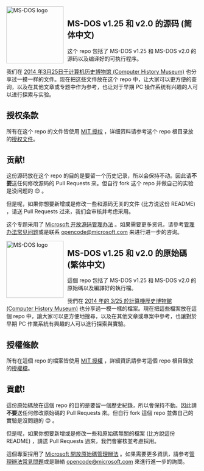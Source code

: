 <img width="150" height="150" align="left" style="float: left; margin: 0 10px 0 0;" alt="MS-DOS logo" src="https://github.com/Microsoft/MS-DOS/blob/master/msdos-logo.png">

## MS-DOS v1.25 和 v2.0 的源码 (简体中文)
这个 repo 包括了 MS-DOS v1.25 和 MS-DOS v2.0 的源码以及编译好的可执行程序。

我们在 [2014 年3月25日于计算机历史博物馆 (Computer History Museum)](http://www.computerhistory.org/atchm/microsoft-ms-dos-early-source-code/) 也分享过一摸一样的文件。现在把这些文件放在这个 repo 中，让大家可以更方便的查询，以及在其他文章或专题中作为参考，也让对于早期 PC 操作系统有兴趣的人可以进行探索与实验。

## 授权条款
所有在这个 repo 的文件皆使用 [MIT 授权](https://en.wikipedia.org/wiki/MIT_License) ，详细资料请参考这个 repo 根目录放的[授权文件](https://github.com/Microsoft/MS-DOS/blob/master/LICENSE.md)。

## 贡献!
这份源码放在这个 repo 的目的是要留一个历史记录，所以会保持不动。因此请**不要**送任何修改源码的 Pull Requests 來。但自行 fork 这个 repo 并做自己的实验是没问题的 😊 。

但是呢，如果你想要新增或是修改一些和源码无关的文件 (比方说这份 README) ，请送 Pull Requests 过來，我们会审核并考虑采用。

这个专题采用了 [Microsoft 开放源码管理办法](https://opensource.microsoft.com/codeofconduct/) 。如果需要更多资讯，请參考[管理办法常见问题](https://opensource.microsoft.com/codeofconduct/faq/)或是联系 [opencode@microsoft.com](mailto:opencode@microsoft.com) 来进行进一步的咨询。


<img width="150" height="150" align="left" style="float: left; margin: 0 10px 0 0;" alt="MS-DOS logo" src="https://github.com/Microsoft/MS-DOS/blob/master/msdos-logo.png">


## MS-DOS v1.25 和 v2.0 的原始碼 (繁体中文)
這個 repo 包括了 MS-DOS v1.25 和 MS-DOS v2.0 的原始碼以及編譯好的執行檔。

我們在 [2014 年的 3/25 於計算機歷史博物館 (Computer History Museum)](http://www.computerhistory.org/atchm/microsoft-ms-dos-early-source-code/) 也分享過一模一樣的檔案。現在把這些檔案放在這個 repo 中，讓大家可以更方便地搜尋，以及在其他文章或專案中參考，也讓對於早期 PC 作業系統有興趣的人可以進行探索與實驗。

## 授權條款
所有在這個 repo 的檔案皆使用 [MIT 授權](https://en.wikipedia.org/wiki/MIT_License) ，詳細資訊請參考這個 repo 根目錄放的[授權檔](https://github.com/Microsoft/MS-DOS/blob/master/LICENSE.md)。

## 貢獻!
這份原始碼放在這個 repo 的目的是要留一個歷史紀錄，所以會保持不動。因此請**不要**送任何修改原始碼的 Pull Requests 來。但自行 fork 這個 repo 並做自己的實驗是沒問題的 😊 。

但是呢，如果你想要新增或是修改一些和原始碼無關的檔案 (比方說這份 README) ，請送 Pull Requests 過來，我們會審核並考慮採用。

這個專案採用了 [Microsoft 開放原始碼管理辦法](https://opensource.microsoft.com/codeofconduct/) 。如果需要更多資訊，請參考[管理辦法常見問題](https://opensource.microsoft.com/codeofconduct/faq/)或是聯絡 [opencode@microsoft.com](mailto:opencode@microsoft.com) 來進行進一步的詢問。
